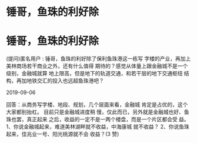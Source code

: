 # 锤哥，鱼珠的利好除

# 锤哥，鱼珠的利好除

(提问)匿名用户 : 锤哥，鱼珠的利好除了保利鱼珠港这一栋写 字楼的产业，再加上美林商场若干商业之外，还有什么值得 期待的？感觉从体量上跟金融城不是一个级别，金融城就算 地上限高，但是地下的轨道交通，和若干层的地下交通枢纽 结构，再加地铁交汇的投入也远超鱼珠港吧？

2019-09-06

回答：从商务写字楼、地段、规划，几个层面来看，金融城 肯定是占优的，这个大家都别抬杠。 目前只是金融城进度稍 慢，仅此而已，另外就是金融城也好、鱼珠也罢，真正起来 之后，收益的一定不是一两个楼盘，而是一个片区都会受 益。 1、你说金融城起来，难道美林湖畔就不收益，中海康城 就不收益？ 2、你说鱼珠起来，佳兆业一号、阳光桃源就不会 收益？(3 赞)